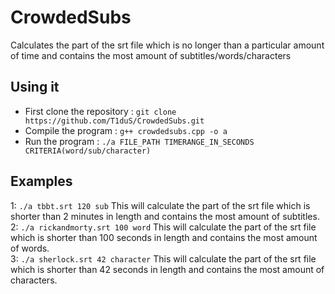 # CrowdedSubs
Calculates the part of the srt file which is no longer than a particular amount of time and contains the most amount of subtitles/words/characters

## Using it
* First clone the repository : `git clone https://github.com/T1duS/CrowdedSubs.git`
* Compile the program : `g++ crowdedsubs.cpp -o a`
* Run the program : `./a FILE_PATH TIMERANGE_IN_SECONDS CRITERIA(word/sub/character)`
## Examples
1: `./a tbbt.srt 120 sub` This will calculate the part of the srt file which is shorter than 2 minutes in length and contains the most amount of subtitles. <br>
2: `./a rickandmorty.srt 100 word` This will calculate the part of the srt file which is shorter than 100 seconds in length and contains the most amount of words. <br>
3: `./a sherlock.srt 42 character` This will calculate the part of the srt file which is shorter than 42 seconds in length and contains the most amount of characters. <br>

